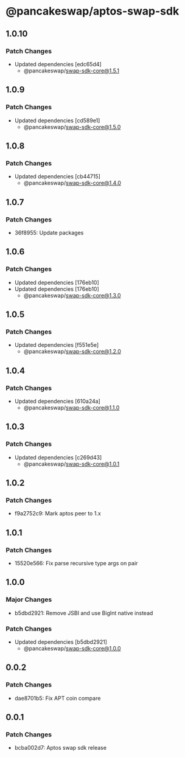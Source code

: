# @pancakeswap/aptos-swap-sdk

## 1.0.10

### Patch Changes

- Updated dependencies [edc65d4]
  - @pancakeswap/swap-sdk-core@1.5.1

## 1.0.9

### Patch Changes

- Updated dependencies [cd589e1]
  - @pancakeswap/swap-sdk-core@1.5.0

## 1.0.8

### Patch Changes

- Updated dependencies [cb44715]
  - @pancakeswap/swap-sdk-core@1.4.0

## 1.0.7

### Patch Changes

- 36f8955: Update packages

## 1.0.6

### Patch Changes

- Updated dependencies [176eb10]
- Updated dependencies [176eb10]
  - @pancakeswap/swap-sdk-core@1.3.0

## 1.0.5

### Patch Changes

- Updated dependencies [f551e5e]
  - @pancakeswap/swap-sdk-core@1.2.0

## 1.0.4

### Patch Changes

- Updated dependencies [610a24a]
  - @pancakeswap/swap-sdk-core@1.1.0

## 1.0.3

### Patch Changes

- Updated dependencies [c269d43]
  - @pancakeswap/swap-sdk-core@1.0.1

## 1.0.2

### Patch Changes

- f9a2752c9: Mark aptos peer to 1.x

## 1.0.1

### Patch Changes

- 15520e566: Fix parse recursive type args on pair

## 1.0.0

### Major Changes

- b5dbd2921: Remove JSBI and use BigInt native instead

### Patch Changes

- Updated dependencies [b5dbd2921]
  - @pancakeswap/swap-sdk-core@1.0.0

## 0.0.2

### Patch Changes

- dae8701b5: Fix APT coin compare

## 0.0.1

### Patch Changes

- bcba002d7: Aptos swap sdk release
